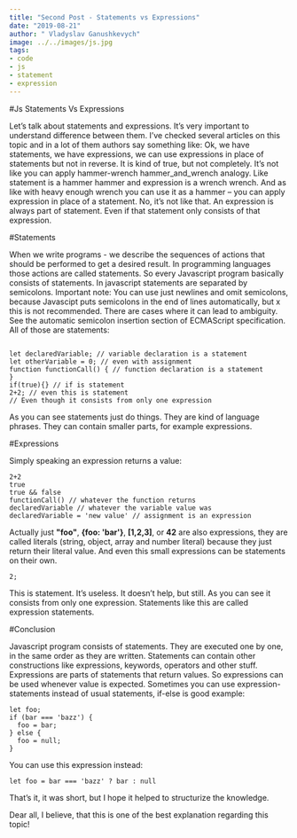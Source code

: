```yaml
---
title: "Second Post - Statements vs Expressions"
date: "2019-08-21"
author: " Vladyslav Ganushkevych"
image: ../../images/js.jpg
tags:
- code
- js
- statement
- expression
---
```

#Js Statements Vs Expressions

Let’s talk about statements and expressions. It’s very important to understand difference between them. I’ve checked several articles on this topic and in a lot of them authors say something like: Ok, we have statements, we have expressions, we can use expressions in place of statements but not in reverse. It is kind of true, but not completely. It’s not like you can apply hammer-wrench hammer_and_wrench analogy. Like statement is a hammer hammer and expression is a wrench wrench. And as like with heavy enough wrench you can use it as a hammer – you can apply expression in place of a statement. No, it’s not like that. An expression is always part of statement. Even if that statement only consists of that expression.

#Statements

When we write programs - we describe the sequences of actions that should be performed to get a desired result. In programming languages those actions are called statements. So every Javascript program basically consists of statements. In javascript statements are separated by semicolons. Important note: You can use just newlines and omit semicolons, because Javascipt puts semicolons in the end of lines automatically, but x this is not recommended. There are cases where it can lead to ambiguity. See the automatic semicolon insertion section of ECMAScript specification. All of those are statements:
```

let declaredVariable; // variable declaration is a statement
let otherVariable = 0; // even with assignment
function functionCall() { // function declaration is a statement
}
if(true){} // if is statement
2+2; // even this is statement
// Even though it consists from only one expression
```
As you can see statements just do things. They are kind of language phrases. They can contain smaller parts, for example expressions.

#Expressions

Simply speaking an expression returns a value:
```
2+2
true
true && false
functionCall() // whatever the function returns
declaredVariable // whatever the variable value was
declaredVariable = 'new value' // assignment is an expression
```
Actually just **"foo"**, **{foo: 'bar'}**, **[1,2,3]**, or **42** are also expressions, they are called literals (string, object, array and number literal) because they just return their literal value. And even this small expressions can be statements on their own.
```
2;
```
This is statement. It’s useless. It doesn’t help, but still. As you can see it consists from only one expression. Statements like this are called expression statements.

#Conclusion

Javascript program consists of statements. They are executed one by one, in the same order as they are written. Statements can contain other constructions like expressions, keywords, operators and other stuff. Expressions are parts of statements that return values. So expressions can be used whenever value is expected. Sometimes you can use expression-statements instead of usual statements, if-else is good example:
```
let foo;
if (bar === 'bazz') {
  foo = bar;
} else {
  foo = null;
}
```
You can use this expression instead:
```
let foo = bar === 'bazz' ? bar : null
```
That’s it, it was short, but I hope it helped to structurize the knowledge.

Dear all, I believe, that this is one of the best explanation regarding this topic!